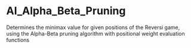 # AI_Alpha_Beta_Pruning
Determines the minimax value for given positions of the Reversi game, using the Alpha-Beta pruning algorithm with positional weight evaluation functions
